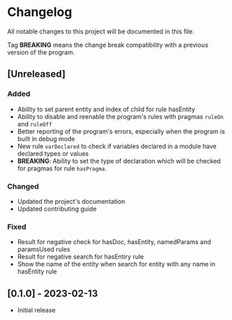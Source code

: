 # Changelog
All notable changes to this project will be documented in this file.

Tag **BREAKING** means the change break compatibility with a previous version
of the program.

## [Unreleased]

### Added
- Ability to set parent entity and index of child for rule hasEntity
- Ability to disable and reenable the program's rules with pragmas `ruleOn`
  and `ruleOff`
- Better reporting of the program's errors, especially when the program is
  built in debug mode
- New rule `varDeclared` to check if variables declared in a module have
  declared types or values
- **BREAKING**: Ability to set the type of declaration which will be checked
  for pragmas for rule `hasPragma`.

### Changed
- Updated the project's documentation
- Updated contributing guide

### Fixed
- Result for negative check for hasDoc, hasEntity, namedParams and paramsUsed
  rules
- Result for negative search for hasEntiry rule
- Show the name of the entity when search for entity with any name in hasEntity
  rule

## [0.1.0] - 2023-02-13
- Initial release

